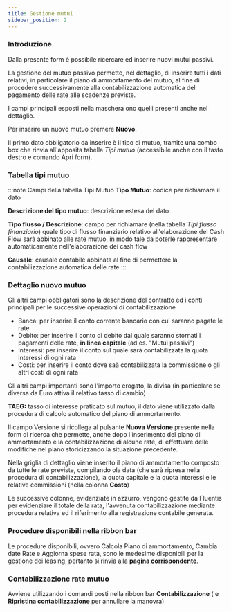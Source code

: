 ```yaml
---
title: Gestione mutui
sidebar_position: 2
---
```


### Introduzione

Dalla presente form è possibile ricercare ed inserire nuovi mutui passivi.

La gestione del mutuo passivo permette, nel dettaglio, di inserire tutti i dati relativi, in particolare il piano di ammortamento del mutuo, al fine di procedere successivamente alla contabilizzazione automatica del pagamento delle rate alle scadenze previste.

I campi principali esposti nella maschera ono quelli presenti anche nel dettaglio.

Per inserire un nuovo mutuo premere **Nuovo**.

Il primo dato obbligatorio da inserire è il tipo di mutuo, tramite una combo box che rinvia all'apposita tabella *Tipi mutuo* (accessibile anche con il tasto destro e comando Apri form).

### Tabella tipi mutuo

:::note Campi della tabella Tipi Mutuo
**Tipo Mutuo**: codice per richiamare il dato

**Descrizione del tipo mutuo**: descrizione estesa del dato

**Tipo flusso / Descrizione**: campo per richiamare (nella tabella *Tipi flusso finanziario*) quale tipo di flusso finanziario relativo all'elaborazione del Cash Flow sarà abbinato alle rate mutuo, in modo tale da poterle rappresentare automaticamente nell'elaborazione dei cash flow

**Causale**: causale contabile abbinata al fine di permettere la contabilizzazione automatica delle rate
:::

### Dettaglio nuovo mutuo

Gli altri campi obbligatori sono la descrizione del contratto ed i conti principali per le successive operazioni di contabilizzazione

- Banca: per inserire il conto corrente bancario con cui saranno pagate le rate
- Debito: per inserire il conto di debito dal quale saranno stornati i pagamenti delle rate, **in linea capitale** (ad es. "Mutui passivi") 
- Interessi: per inserire il conto sul quale sarà contabilizzata la quota interessi di ogni rata
- Costi: per inserire il conto dove saà contabilizzata la commissione o gli altri costi di ogni rata

Gli altri campi importanti sono l'importo erogato, la divisa (in particolare se diversa da Euro attiva il relativo tasso di cambio)

**TAEG:** tasso di interesse praticato sul mutuo, il dato viene utilizzato dalla procedura di calcolo automatico del piano di ammortamento.

Il campo Versione si ricollega al pulsante **Nuova Versione** presente nella form di ricerca che permette, anche dopo l'inserimento del piano di ammortamento e la contabilizzazione di alcune rate, di effettuare delle modifiche nel piano storicizzando la situazione precedente.

Nella griglia di dettaglio viene inserito il piano di ammortamento composto da tutte le rate previste, compilando ola data (che sarà ripresa nella procedura di contabilizzazione), la quota capitale e la quota interessi e le relative commissioni (nella colonna **Costo**)

Le successive colonne, evidenziate in azzurro, vengono gestite da Fluentis per evidenziare il totale della rata, l'avvenuta contabilizzazione mediante procedura relativa ed il riferimento alla registrazione contabile generata.

### Procedure disponibili nella ribbon bar

Le procedure disponibili, ovvero Calcola Piano di ammortamento, Cambia date Rate e Aggiorna spese rata, sono le medesime disponibili per la gestione dei leasing, pertanto si rinvia alla [**pagina corrispondente**](/docs/finance-area/leasing/new).

### Contabilizzazione rate mutuo

Avviene utilizzando i comandi posti nella ribbon bar **Contabilizzazione** ( e **Ripristina contabilizzazione** per annullare la manovra)